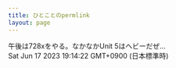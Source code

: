 ```yaml
---
title: ひとことのpermlink
layout: page
---
```

<div class="box" dt="1686996862419">
  午後は728xをやる。なかなかUnit 5はヘビーだぜ…
  <div class="content is-small">Sat Jun 17 2023 19:14:22 GMT+0900 (日本標準時)</div>
</div>